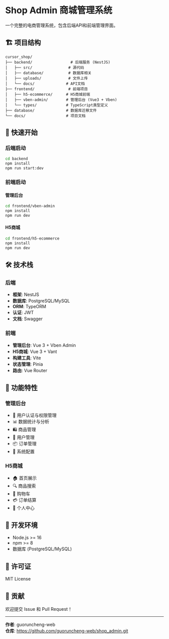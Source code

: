 # Shop Admin 商城管理系统

一个完整的电商管理系统，包含后端API和前端管理界面。

## 🏗️ 项目结构

```
cursor_shop/
├── backend/                 # 后端服务 (NestJS)
│   ├── src/                # 源代码
│   ├── database/           # 数据库相关
│   ├── uploads/            # 文件上传
│   └── docs/              # API文档
├── frontend/               # 前端项目
│   ├── h5-ecommerce/      # H5商城前端
│   ├── vben-admin/        # 管理后台 (Vue3 + Vben)
│   └── types/             # TypeScript类型定义
├── database/              # 数据库迁移文件
└── docs/                  # 项目文档
```

## 🚀 快速开始

### 后端启动

```bash
cd backend
npm install
npm run start:dev
```

### 前端启动

#### 管理后台
```bash
cd frontend/vben-admin
npm install
npm run dev
```

#### H5商城
```bash
cd frontend/h5-ecommerce
npm install
npm run dev
```

## 🛠️ 技术栈

### 后端
- **框架**: NestJS
- **数据库**: PostgreSQL/MySQL
- **ORM**: TypeORM
- **认证**: JWT
- **文档**: Swagger

### 前端
- **管理后台**: Vue 3 + Vben Admin
- **H5商城**: Vue 3 + Vant
- **构建工具**: Vite
- **状态管理**: Pinia
- **路由**: Vue Router

## 📝 功能特性

### 管理后台
- 🔐 用户认证与权限管理
- 📊 数据统计与分析
- 🛍️ 商品管理
- 👥 用户管理
- 📦 订单管理
- 🎨 系统配置

### H5商城
- 🏠 首页展示
- 🔍 商品搜索
- 🛒 购物车
- 💳 订单结算
- 👤 个人中心

## 🔧 开发环境

- Node.js >= 16
- npm >= 8
- 数据库 (PostgreSQL/MySQL)

## 📄 许可证

MIT License

## 👥 贡献

欢迎提交 Issue 和 Pull Request！

---

**作者**: guoruncheng-web  
**仓库**: https://github.com/guoruncheng-web/shop_admin.git
